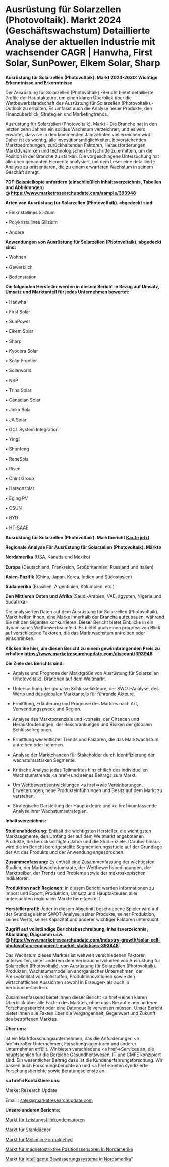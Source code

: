 # Ausrüstung für Solarzellen (Photovoltaik). Markt 2024 (Geschäftswachstum) Detaillierte Analyse der aktuellen Industrie mit wachsender CAGR | Hanwha, First Solar, SunPower, Elkem Solar, Sharp

<strong>Ausrüstung für Solarzellen (Photovoltaik). Markt 2024-2030: Wichtige Erkenntnisse und Erkenntnisse</strong>

Der Ausrüstung für Solarzellen (Photovoltaik).-Bericht bietet detaillierte Profile der Hauptakteure, um einen klaren Überblick über die Wettbewerbslandschaft des Ausrüstung für Solarzellen (Photovoltaik).-Outlook zu erhalten. Es umfasst auch die Analyse neuer Produkte, den Finanzüberblick, Strategien und Marketingtrends.

Ausrüstung für Solarzellen (Photovoltaik). Markt - Die Branche hat in den letzten zehn Jahren ein solides Wachstum verzeichnet, und es wird erwartet, dass sie in den kommenden Jahrzehnten viel erreichen wird. Daher ist es wichtig, alle Investitionsmöglichkeiten, bevorstehenden Marktbedrohungen, zurückhaltenden Faktoren, Herausforderungen, Marktdynamiken und technologischen Fortschritte zu ermitteln, um die Position in der Branche zu stärken. Die vorgeschlagene Untersuchung hat alle oben genannten Elemente analysiert, um dem Leser eine detaillierte Analyse zu präsentieren, die zu einem erwarteten Wachstum in seinem Geschäft anregt.

<strong><b>PDF-Beispielkopie anfordern (einschließlich Inhaltsverzeichnis, Tabellen und Abbildungen) @ </b></strong><strong><a href=https://www.marketresearchupdate.com/sample/393948><strong>https://www.marketresearchupdate.com/sample/393948</u></a></strong></strong>

<strong>Arten von Ausrüstung für Solarzellen (Photovoltaik). abgedeckt sind:</strong>

• Einkristallines Silizium

• Polykristallines Silizium

• Andere

<strong>Anwendungen von Ausrüstung für Solarzellen (Photovoltaik). abgedeckt sind:</strong>

• Wohnen

• Gewerblich

• Bodenstation

<strong>Die folgenden Hersteller werden in diesem Bericht in Bezug auf Umsatz, Umsatz und Marktanteil für jedes Unternehmen bewertet:</strong>

• Hanwha

• First Solar

• SunPower

• Elkem Solar

• Sharp

• Kyocera Solar

• Solar Frontier

• Solarworld

• NSP

• Trina Solar

• Canadian Solar

• Jinko Solar

• JA Solar

• GCL System Integration

• Yingli

• Shunfeng

• ReneSola

• Risen

• Chint Group

• Hareonsolar

• Eging PV

• CSUN

• BYD

• HT-SAAE

<strong>Ausrüstung für Solarzellen (Photovoltaik). Marktbericht <a href=https://www.marketresearchupdate.com/buynow/393948>Kaufe jetzt</a></strong>

<strong>Regionale Analyse Für Ausrüstung für Solarzellen (Photovoltaik). Märkte</strong>

<strong>Nordamerika</strong> (USA, Kanada und Mexiko)

<strong>Europa</strong> (Deutschland, Frankreich, Großbritannien, Russland und Italien)

<strong>Asien-Pazifik</strong> (China, Japan, Korea, Indien und Südostasien)

<strong>Südamerika</strong> (Brasilien, Argentinien, Kolumbien, etc.)

<strong>Den Mittleren</strong> <strong>Osten und Afrika</strong> (Saudi-Arabien, VAE, ägypten, Nigeria und Südafrika)

Die analysierten Daten auf dem Ausrüstung für Solarzellen (Photovoltaik). Markt helfen Ihnen, eine Marke innerhalb der Branche aufzubauen, während Sie mit den Giganten konkurrieren. Dieser Bericht bietet Einblicke in ein dynamisches Wettbewerbsumfeld. Es bietet auch einen progressiven Blick auf verschiedene Faktoren, die das Marktwachstum antreiben oder einschränken.

<strong>Klicken Sie hier, um diesen Bericht zu einem gewinnbringenden Preis zu erhalten
</strong><strong><a href=https://www.marketresearchupdate.com/discount/393948>https://www.marketresearchupdate.com/discount/393948</b></u></strong></a>

<strong>Die Ziele des Berichts sind:</strong>

- Analyse und Prognose der Marktgröße von Ausrüstung für Solarzellen (Photovoltaik). Branchen auf dem Weltmarkt.

- Untersuchung der globalen Schlüsselakteure, der SWOT-Analyse, des Werts und des globalen Marktanteils für führende Akteure.

- Ermittlung, Erläuterung und Prognose des Marktes nach Art, Verwendungszweck und Region.

- Analyse des Marktpotenzials und -vorteils, der Chancen und Herausforderungen, der Beschränkungen und Risiken der globalen Schlüsselregionen.

- Ermittlung wesentlicher Trends und Faktoren, die das Marktwachstum antreiben oder hemmen.

- Analyse der Marktchancen für Stakeholder durch Identifizierung der wachstumsstarken Segmente.

- Kritische Analyse jedes Teilmarktes hinsichtlich des individuellen Wachstumstrends <a href=>und</a> seines Beitrags zum Markt.

- Um Wettbewerbsentwicklungen <a href=>wie</a> Vereinbarungen, Erweiterungen, neue Produkteinführungen und Besitz auf dem Markt zu verstehen.

- Strategische Darstellung der Hauptakteure und <a href=>umfas</a>sende Analyse ihrer Wachstumsstrategien.

<strong>Inhaltsverzeichnis:</strong>

<strong>Studienabdeckung:</strong> Enthält die wichtigsten Hersteller, die wichtigsten Marktsegmente, den Umfang der auf dem Weltmarkt angebotenen Produkte, die berücksichtigten Jahre und die Studienziele. Darüber hinaus wird die im Bericht bereitgestellte Segmentierungsstudie auf der Grundlage der Art des Produkts und der Anwendung angesprochen.

<strong>Zusammenfassung:</strong> Es enthält eine Zusammenfassung der wichtigsten Studien, der Marktwachstumsrate, der Wettbewerbsbedingungen, der Markttreiber, der Trends und Probleme sowie der makroskopischen Indikatoren.

<strong>Produktion nach Regionen:</strong> In diesem Bericht werden Informationen zu Import und Export, Produktion, Umsatz und Hauptakteuren aller untersuchten regionalen Märkte bereitgestellt.

<strong>Herstellerprofil:</strong> Jeder in diesem Abschnitt beschriebene Spieler wird auf der Grundlage einer SWOT-Analyse, seiner Produkte, seiner Produktion, seines Werts, seiner Kapazität und anderer wichtiger Faktoren untersucht.

<strong><b>Zugriff auf vollständige Berichtsbeschreibung, Inhaltsverzeichnis, Abbildung, Diagramm usw. @ </b></strong><strong><a href=https://www.marketresearchupdate.com/industry-growth/solar-cell-photovoltaic-equipment-market-statistices-393948>https://www.marketresearchupdate.com/industry-growth/solar-cell-photovoltaic-equipment-market-statistices-393948</a></strong>

Das Wachstum dieses Marktes ist weltweit verschiedenen Faktoren unterworfen, unter anderem dem Verbrauchervolumen von Ausrüstung für Solarzellen (Photovoltaik). von Ausrüstung für Solarzellen (Photovoltaik). Produkten, Wachstumsmodellen anorganischer Unternehmen, der Preisvolatilität von Rohstoffen, Produktinnovationen sowie den wirtschaftlichen Aussichten sowohl in Erzeuger- als auch in Verbraucherländern.

Zusammenfassend bietet Ihnen dieser Bericht <a href=>einen</a> klaren Überblick über alle Fakten des Marktes, ohne dass Sie auf einen anderen Forschungsbericht oder eine Datenquelle verweisen müssen. Unser Bericht bietet Ihnen alle Fakten über die Vergangenheit, Gegenwart und Zukunft des betroffenen Marktes.

<strong>Über uns:</strong>

 ist ein Marktforschungsunternehmen, das die Anforderungen <a href=>großer</a> Unternehmen, Forschungsagenturen und anderer Unternehmen erfüllt. Wir bieten verschiedene <a href=>Services</a> an, die hauptsächlich für die Bereiche Gesundheitswesen, IT und CMFE konzipiert sind. Ein wesentlicher Beitrag dazu ist die Kundenerfahrungsforschung. Wir passen auch Forschungsberichte an und <a href=>bieten</a> syndizierte Forschungsberichte sowie Beratungsdienste an.

<strong><a href=>Kontaktiere uns:</a></strong>

Market Research Update

Email : sales@marketresearchupdate.com

<strong>Unsere anderen Berichte:</strong>

<a href=https://www.linkedin.com/pulse/power-film-capacitors-market-size-growth-set>Markt für Leistungsfilmkondensatoren</a>

<a href=https://www.linkedin.com/pulse/steel-roofing-market-analysis-segment-region>Markt für Stahldächer</a>

<a href=https://www.linkedin.com/pulse/melamine-formaldehyde-market-size-emerging-trends>Markt für Melamin-Formaldehyd</a>

<a href=https://www.linkedin.com/pulse/north-america-magnetostrictive-position-sensors-market>Markt für magnetostriktive Positionssensoren in Nordamerika</a>

<a href=https://www.linkedin.com/pulse/north-america-smart-irrigation-systems-market-overview>Markt für intelligente Bewässerungssysteme in Nordamerika</a>"
